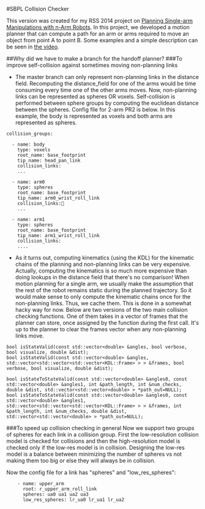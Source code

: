#SBPL Collision Checker

This version was created for my RSS 2014 project on [Planning Single-arm Manipulations with n-Arm Robots](http://www.cs.cmu.edu/~./maxim/files/planfornarms_rss14.pdf). In this project, we developed a motion planner that can compute a path for an arm or arms required to move an object from point A to point B. Some examples and a simple description can be seen in [the video](https://www.youtube.com/watch?v=rvYIqM0Ch1k).

##Why did we have to make a branch for the handoff planner?
###To improve self-collision against sometimes moving non-planning links
* The master branch can only represent non-planning links in the distance field. Recomputing the distance_field for one of the arms would be time consuming every time one of the other arms moves. Now, non-planning links can be represented as spheres OR voxels. Self-collision is performed between sphere groups by computing the euclidean distance between the spheres. Config file for 2-arm PR2 is below. In this example, the body is represented as voxels and both arms are represented as spheres. 

```
collision_groups:

  - name: body
    type: voxels
    root_name: base_footprint
    tip_name: head_pan_link
    collision_links:
    ...
    
  - name: arm0
    type: spheres
    root_name: base_footprint
    tip_name: arm0_wrist_roll_link
    collision_links:
    ...
    
  - name: arm1
    type: spheres
    root_name: base_footprint
    tip_name: arm1_wrist_roll_link
    collision_links:
    ....
```

* As it turns out, computing kinematics (using the KDL) for the kinematic chains of the planning and non-planning links can be very expensive. Actually, computing the kinematics is so much more expensive than doing lookups in the distance field that there's no comparison! When motion planning for a single arm, we usually make the assumption that the rest of the robot remains static during the planned trajectory. So it would make sense to only compute the kinematic chains once for the non-planning links. Thus, we cache them. This is done in a somewhat hacky way for now. 
  Below are two versions of the two main collision checking functions. One of them takes in a vector of frames that the planner can store, once assigned by the function during the first call. It's up to the planner to clear the frames vector when any non-planning links move.

```
bool isStateValid(const std::vector<double> &angles, bool verbose, bool visualize, double &dist);
bool isStateValid(const std::vector<double> &angles, std::vector<std::vector<std::vector<KDL::Frame> > > &frames, bool verbose, bool visualize, double &dist);

bool isStateToStateValid(const std::vector<double> &angles0, const std::vector<double> &angles1, int &path_length, int &num_checks, double &dist, std::vector<std::vector<double> > *path_out=NULL);
bool isStateToStateValid(const std::vector<double> &angles0, const std::vector<double> &angles1, std::vector<std::vector<std::vector<KDL::Frame> > > &frames, int &path_length, int &num_checks, double &dist, std::vector<std::vector<double> > *path_out=NULL);
```



###To speed up collision checking in general
Now we support two groups of spheres for each link in a collision group. First the low-resolution collision model is checked for collisions and then the high-resolution model is checked only if the low-res model is in collision. Designing the low-res model is a balance between minimizing the number of spheres vs not making them too big or else they will always be in collision.

Now the config file for a link has "spheres" and "low_res_spheres":

```
    - name: upper_arm
      root: r_upper_arm_roll_link
      spheres: ua0 ua1 ua2 ua3
      low_res_spheres: lr_ua0 lr_ua1 lr_ua2
```      
  


